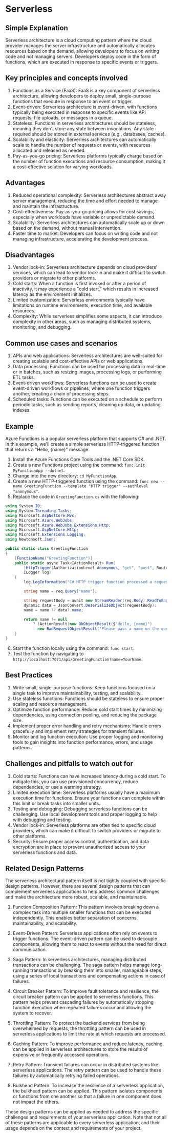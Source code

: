 # Serverless

## Simple Explanation

Serverless architecture is a cloud computing pattern where the cloud provider manages the server infrastructure and automatically allocates resources based on the demand, allowing developers to focus on writing code and not managing servers. Developers deploy code in the form of functions, which are executed in response to specific events or triggers.

## Key principles and concepts involved

1. Functions as a Service (FaaS): FaaS is a key component of serverless architecture, allowing developers to deploy small, single-purpose functions that execute in response to an event or trigger.
2. Event-driven: Serverless architecture is event-driven, with functions typically being executed in response to specific events like API requests, file uploads, or messages in a queue.
3. Stateless: Functions in serverless architectures should be stateless, meaning they don't store any state between invocations. Any state required should be stored in external services (e.g., databases, caches).
4. Scalability and elasticity: Serverless architectures can automatically scale to handle the number of requests or events, with resources allocated and released as needed.
5. Pay-as-you-go pricing: Serverless platforms typically charge based on the number of function executions and resource consumption, making it a cost-effective solution for varying workloads.

## Advantages

1. Reduced operational complexity: Serverless architectures abstract away server management, reducing the time and effort needed to manage and maintain the infrastructure.
2. Cost-effectiveness: Pay-as-you-go pricing allows for cost savings, especially when workloads have variable or unpredictable demand.
3. Scalability: Serverless architectures can automatically scale up or down based on the demand, without manual intervention.
4. Faster time to market: Developers can focus on writing code and not managing infrastructure, accelerating the development process.

## Disadvantages

1. Vendor lock-in: Serverless architecture depends on cloud providers' services, which can lead to vendor lock-in and make it difficult to switch providers or migrate to other platforms.
2. Cold starts: When a function is first invoked or after a period of inactivity, it may experience a "cold start," which results in increased latency as the environment initializes.
3. Limited customization: Serverless environments typically have limitations on runtime environments, execution time, and available resources.
4. Complexity: While serverless simplifies some aspects, it can introduce complexity in other areas, such as managing distributed systems, monitoring, and debugging.

## Common use cases and scenarios

1. APIs and web applications: Serverless architectures are well-suited for creating scalable and cost-effective APIs or web applications.
2. Data processing: Functions can be used for processing data in real-time or in batches, such as resizing images, processing logs, or performing ETL tasks.
3. Event-driven workflows: Serverless functions can be used to create event-driven workflows or pipelines, where one function triggers another, creating a chain of processing steps.
4. Scheduled tasks: Functions can be executed on a schedule to perform periodic tasks, such as sending reports, cleaning up data, or updating indexes.

## Example

Azure Functions is a popular serverless platform that supports C# and .NET. In this example, we'll create a simple serverless HTTP-triggered function that returns a "Hello, {name}" message.

1. Install the Azure Functions Core Tools and the .NET Core SDK.
2. Create a new Functions project using the command: `func init MyFunctionApp --dotnet`.
3. Change into the new directory: `cd MyFunctionApp`.
4. Create a new HTTP-triggered function using the command: `func new --name GreetingFunction --template "HTTP trigger" --authlevel "anonymous"`.
5. Replace the code in `GreetingFunction.cs` with the following:

```csharp
using System.IO;
using System.Threading.Tasks;
using Microsoft.AspNetCore.Mvc;
using Microsoft.Azure.WebJobs;
using Microsoft.Azure.WebJobs.Extensions.Http;
using Microsoft.AspNetCore.Http;
using Microsoft.Extensions.Logging;
using Newtonsoft.Json;

public static class GreetingFunction
{
    [FunctionName("GreetingFunction")]
    public static async Task<IActionResult> Run(
        [HttpTrigger(AuthorizationLevel.Anonymous, "get", "post", Route = null)] HttpRequest req,
        ILogger log)
    {
        log.LogInformation("C# HTTP trigger function processed a request.");

        string name = req.Query["name"];

        string requestBody = await new StreamReader(req.Body).ReadToEndAsync();
        dynamic data = JsonConvert.DeserializeObject(requestBody);
        name = name ?? data?.name;

        return name != null
            ? (ActionResult)new OkObjectResult($"Hello, {name}")
            : new BadRequestObjectResult("Please pass a name on the query string or in the request body");
    }
}
```

6. Start the function locally using the command: `func start`.
7. Test the function by navigating to `http://localhost:7071/api/GreetingFunction?name=YourName`.

## Best Practices

1. Write small, single-purpose functions: Keep functions focused on a single task to improve maintainability, testing, and scalability.
2. Use stateless functions: Functions should be stateless to ensure proper scaling and resource management.
3. Optimize function performance: Reduce cold start times by minimizing dependencies, using connection pooling, and reducing the package size.
4. Implement proper error handling and retry mechanisms: Handle errors gracefully and implement retry strategies for transient failures.
5. Monitor and log function execution: Use proper logging and monitoring tools to gain insights into function performance, errors, and usage patterns.

## Challenges and pitfalls to watch out for

1. Cold starts: Functions can have increased latency during a cold start. To mitigate this, you can use provisioned concurrency, reduce dependencies, or use a warming strategy.
2. Limited execution time: Serverless platforms usually have a maximum execution time for functions. Ensure your functions can complete within this limit or break tasks into smaller units.
3. Testing and debugging: Debugging serverless functions can be challenging. Use local development tools and proper logging to help with debugging and testing.
4. Vendor lock-in: Serverless platforms are often tied to specific cloud providers, which can make it difficult to switch providers or migrate to other platforms.
5. Security: Ensure proper access control, authentication, and data encryption are in place to prevent unauthorized access to your serverless functions and data.

## Related Design Patterns

The serverless architectural pattern itself is not tightly coupled with specific design patterns. However, there are several design patterns that can complement serverless applications to help address common challenges and make the architecture more robust, scalable, and maintainable.

1. Function Composition Pattern: This pattern involves breaking down a complex task into multiple smaller functions that can be executed independently. This enables better separation of concerns, maintainability, and scalability.

2. Event-Driven Pattern: Serverless applications often rely on events to trigger functions. The event-driven pattern can be used to decouple components, allowing them to react to events without the need for direct communication.

3. Saga Pattern: In serverless architectures, managing distributed transactions can be challenging. The saga pattern helps manage long-running transactions by breaking them into smaller, manageable steps, using a series of local transactions and compensating actions in case of failures.

4. Circuit Breaker Pattern: To improve fault tolerance and resilience, the circuit breaker pattern can be applied to serverless functions. This pattern helps prevent cascading failures by automatically stopping function execution when repeated failures occur and allowing the system to recover.

5. Throttling Pattern: To protect the backend services from being overwhelmed by requests, the throttling pattern can be used in serverless applications to limit the rate at which requests are processed.

6. Caching Pattern: To improve performance and reduce latency, caching can be applied in serverless architectures to store the results of expensive or frequently accessed operations.

7. Retry Pattern: Transient failures can occur in distributed systems like serverless applications. The retry pattern can be used to handle these failures by automatically retrying failed operations.

8. Bulkhead Pattern: To increase the resilience of a serverless application, the bulkhead pattern can be applied. This pattern isolates components or functions from one another so that a failure in one component does not impact the others.

These design patterns can be applied as needed to address the specific challenges and requirements of your serverless application. Note that not all of these patterns are applicable to every serverless application, and their usage depends on the context and requirements of your project.